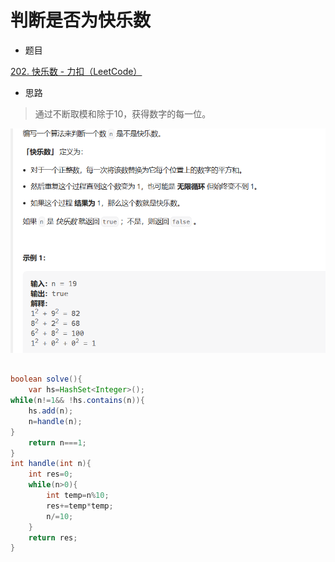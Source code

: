 # 判断是否为快乐数

- 题目

[202. 快乐数 - 力扣（LeetCode）](https://leetcode.cn/problems/happy-number/description/)

- 思路

> 通过不断取模和除于10，获得数字的每一位。

![Snipaste_2023-07-21_00-51-30](判断是为快乐数/Snipaste_2023-07-21_00-51-30.png)

```java

boolean solve(){
    var hs=HashSet<Integer>();
while(n!=1&& !hs.contains(n)){
    hs.add(n);
    n=handle(n);
}
    return n===1;
}
int handle(int n){
    int res=0;
    while(n>0){
        int temp=n%10;
        res+=temp*temp;
        n/=10;
    }
    return res;
}
```

